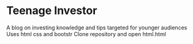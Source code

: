 # Teenage Investor
A blog on investing knowledge and tips targeted for younger audiences
Uses html css and bootstr
Clone repository and open html.html
